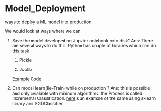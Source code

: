 # Model_Deployment
ways to deploy a ML model into production

We would look at ways where we can 

1. Save the model developed on Jupyter notebook onto disk?
Ans: There are several ways to do this. Python has couple of libraries which can do this task
  
      1. Pickle
  
      2. Joblib
  
      [Example Code](https://nbviewer.jupyter.org/github/saianil58/Model_Deployment/blob/master/pickling.ipynb)

2. Can model learn(Re-Train) while on production ?
Ans: this is possible and only avialable with mininum algorithms. the Process is called Incremental Classification.
 [here]()is an example of the same using sklearn library and SGDClassifier
